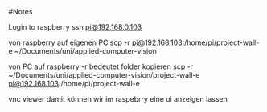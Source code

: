 #Notes

Login to raspberry
ssh pi@192.168.0.103

von raspberry auf eigenen PC
scp -r pi@192.168.103:/home/pi/project-wall-e ~/Documents/uni/applied-computer-vision

von PC auf raspberry -r bedeutet folder kopieren
scp -r ~/Documents/uni/applied-computer-vision/project-wall-e pi@192.168.103:/home/pi/project-wall-e


vnc viewer damit können wir im raspebrry eine ui anzeigen lassen